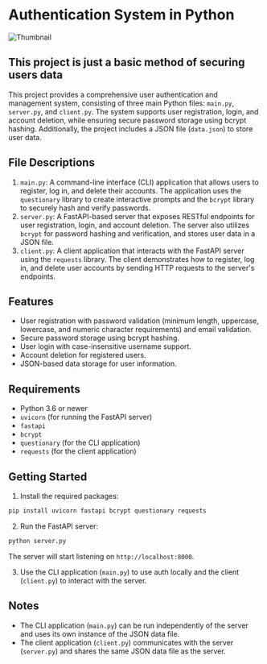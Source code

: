# Authentication System in Python

![Thumbnail](https://github.com/Manavalan2517/Real-Time-Authentication-System-in-Python/blob/main/Samples/Real%20Time%20Authentication%20System%20in%20Python.jpg)

## This project is just a basic method of securing users data

This project provides a comprehensive user authentication and management system, consisting of three main Python files: `main.py`, `server.py`, and `client.py`. The system supports user registration, login, and account deletion, while ensuring secure password storage using bcrypt hashing. Additionally, the project includes a JSON file (`data.json`) to store user data.

## File Descriptions

1. `main.py`: A command-line interface (CLI) application that allows users to register, log in, and delete their accounts. The application uses the `questionary` library to create interactive prompts and the `bcrypt` library to securely hash and verify passwords.
2. `server.py`: A FastAPI-based server that exposes RESTful endpoints for user registration, login, and account deletion. The server also utilizes `bcrypt` for password hashing and verification, and stores user data in a JSON file.
3. `client.py`: A client application that interacts with the FastAPI server using the `requests` library. The client demonstrates how to register, log in, and delete user accounts by sending HTTP requests to the server's endpoints.

## Features

- User registration with password validation (minimum length, uppercase, lowercase, and numeric character requirements) and email validation.
- Secure password storage using bcrypt hashing.
- User login with case-insensitive username support.
- Account deletion for registered users.
- JSON-based data storage for user information.

## Requirements

- Python 3.6 or newer
- `uvicorn` (for running the FastAPI server)
- `fastapi`
- `bcrypt`
- `questionary` (for the CLI application)
- `requests` (for the client application)

## Getting Started

1. Install the required packages:
```bash
pip install uvicorn fastapi bcrypt questionary requests
```
2. Run the FastAPI server:
```bash
python server.py
```
The server will start listening on `http://localhost:8000`.

3. Use the CLI application (`main.py`) to use auth locally and the client (`client.py`) to interact with the server.

## Notes

- The CLI application (`main.py`) can be run independently of the server and uses its own instance of the JSON data file.
- The client application (`client.py`) communicates with the server (`server.py`) and shares the same JSON data file as the server.